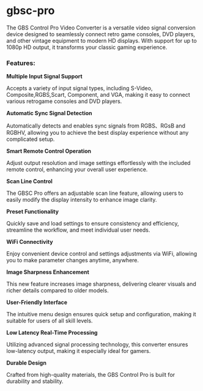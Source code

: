 # gbsc-pro
The GBS Control Pro Video Converter is a versatile video signal conversion device designed to seamlessly connect retro game consoles, DVD players, and other vintage equipment to modern HD displays. With support for up to 1080p HD output, it transforms your classic gaming experience.
### **Features**:

**Multiple Input Signal Support**

Accepts a variety of input signal types, including S-Video, Composite,RGBS,Scart, Component, and VGA, making it easy to connect various retrogame consoles and DVD players.

**Automatic Sync Signal Detection**

Automatically detects and enables sync signals from RGBS、RGsB and RGBHV, allowing you to achieve the best display     experience without any complicated setup.

**Smart Remote Control Operation**

Adjust output resolution and image settings effortlessly with the included   remote control, enhancing your overall user experience.

**Scan Line Control**

The GBSC Pro offers an adjustable scan line feature, allowing users to easily modify the display intensity to enhance image clarity.

**Preset Functionality**

Quickly save and load settings to ensure consistency and efficiency, streamline the workflow, and meet individual user needs.

**WiFi Connectivity**

Enjoy convenient device control and settings adjustments via WiFi,  allowing you to make parameter changes anytime, anywhere.

**Image Sharpness Enhancement**

This new feature increases image sharpness, delivering clearer visuals and  richer details compared to older models.

**User-Friendly Interface**

The intuitive menu design ensures quick setup and configuration, making it suitable for users of all skill levels.

**Low Latency Real-Time Processing**

Utilizing advanced signal processing technology, this converter ensures low-latency output, making it especially ideal for gamers.

**Durable Design**

Crafted from high-quality materials, the GBS Control Pro is built for durability and stability.
